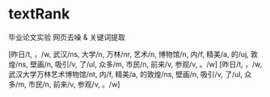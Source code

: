 # textRank
毕业论文实验
网页去噪 & 关键词提取

[昨日/t, ，/w, 武汉/ns, 大学/n, 万林/nr, 艺术/n, 博物馆/n, 内/f, 精美/a, 的/uj, 敦煌/ns, 壁画/n, 吸引/v, 了/ul, 众多/m, 市民/n, 前来/v, 参观/v, 。/w]
[昨日/t, ，/w, 武汉大学万林艺术博物馆/nt, 内/f, 精美/a, 的敦煌/ns, 壁画/n, 吸引/v, 了/ul, 众多/m, 市民/n, 前来/v, 参观/v, 。/w]
